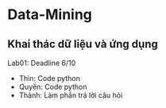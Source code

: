 # Data-Mining
Khai thác dữ liệu và ứng dụng
-------------
Lab01: Deadline 6/10
- Thìn: Code python
- Quyền: Code python
- Thành: Làm phần trả lời câu hỏi

